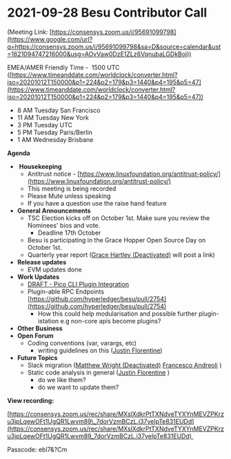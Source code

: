 # 2021-09-28 Besu Contributor Call

(Meeting Link: ⁨[https://consensys.zoom.us/j/95691099798](https://www.google.com/url?q=https://consensys.zoom.us/j/95691099798&sa=D&source=calendar&ust=1621094747216000&usg=AOvVaw0DzE1ZLz6VqnubaLGDkBoj))

EMEA/AMER Friendly Time -  1500 UTC ([https://www.timeanddate.com/worldclock/converter.html?iso=20201012T150000&p1=224&p2=179&p3=1440&p4=195&p5=47](https://www.timeanddate.com/worldclock/converter.html?iso=20201012T150000&p1=224&p2=179&p3=1440&p4=195&p5=47))

- 8 AM Tuesday San Francisco
- 11 AM Tuesday New York
- 3 PM Tuesday UTC
- 5 PM Tuesday Paris/Berlin
- 1 AM Wednesday Brisbane

**Agenda**

-  **Housekeeping**
  - Antitrust notice - [https://www.linuxfoundation.org/antitrust-policy/](https://www.linuxfoundation.org/antitrust-policy/)
  - This meeting is being recorded
  - Please Mute unless speaking
  - If you have a question use the raise hand feature
- **General Announcements**
  - TSC Election kicks off on October 1st. Make sure you review the Nominees' bios and vote.
    - Deadline 17th October
  - Besu is participating in the Grace Hopper Open Source Day on October 1st.
  - Quarterly year report ([Grace Hartley (Deactivated)](https://lf-hyperledger.atlassian.net/wiki/people/5c3e0cd1ff324728a1db2448?ref=confluence) will post a link)
- **Release updates**  
  - EVM updates done 
- **Work Updates**
  - [DRAFT - Pico CLI Plugin Integration](../../../../besu/design-documents/draft-pico-cli-plugin-integration.md)
  - Plugin-able RPC Endpoints [https://github.com/hyperledger/besu/pull/2754](https://github.com/hyperledger/besu/pull/2754)
    - How this could help modularisation and possible further plugin-istation e.g non-core apis become plugins?
- **Other Business** 
- **Open Forum**
  - Coding conventions (var, varargs, etc)
    - writing guidelines on this ([Justin Florentine](https://lf-hyperledger.atlassian.net/wiki/people/60be12f85c64b100711c51d4?ref=confluence))
- **Future Topics**
  - Slack migration ([Matthew Wright (Deactivated)](https://lf-hyperledger.atlassian.net/wiki/people/5fb2ceb04a09640069c6345f?ref=confluence) [Francesco Andreoli](https://lf-hyperledger.atlassian.net/wiki/people/610104864e8d8d0069291688?ref=confluence) )
  - Static code analysis in general ([Justin Florentine](https://lf-hyperledger.atlassian.net/wiki/people/60be12f85c64b100711c51d4?ref=confluence) )
    - do we like them?
    - do we want to update them? 

  

**View recording:**

[https://consensys.zoom.us/rec/share/MXslXdkrPtTXNdveTYXYnMEVZPKrzu3jpLqewOFt1UgQR1Lwvm89\_7dorVzmBCzL.i37yeIpTe831EUDd](https://consensys.zoom.us/rec/share/MXslXdkrPtTXNdveTYXYnMEVZPKrzu3jpLqewOFt1UgQR1Lwvm89_7dorVzmBCzL.i37yeIpTe831EUDd) 

Passcode: ebl7&?Cm